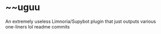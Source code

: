 ~~uguu
==========

An extremely useless Limnoria/Supybot plugin that just outputs various one-liners
lol readme commits
